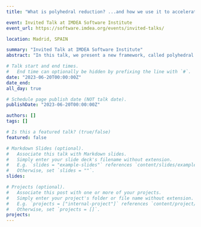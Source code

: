 ```yaml
---
title: "What is polyhedral reduction? ...and how we use it to accelerate the verification of reachability problems for Petri nets."

event: Invited Talk at IMDEA Software Institute
event_url: https://software.imdea.org/events/invited-talks/

location: Madrid, SPAIN

summary: "Invited Talk at IMDEA Software Institute"
abstract: "In this talk, we present a new framework, called polyhedral abstraction, for checking safety properties on Petri nets, that is checking if some reachable state satisfy a property of interest. This is an important and difficult problem with many practical applications: obviously for the formal verification of concurrent systems, but also for the study of diverse types of protocols (such as biological or business processes), the verification of software systems, the analysis of infinite state systems, etc. In this framework, we propose a novel approach that involves reducing the size of the model under study. The key advancement lies in the computation of a set of linear equations, which permits to trace back the reachable states of the original net based on those of the reduced net. We also introduce a new graph structure called Token Flow Graph, specifically designed to capture our reduction equations, for which we address reachability problems by playing a “token game” on the graph. To conclude the presentation, we provide a live demonstration of the tool SMPT, an SMT-based model checker that actively participates in the Model Checking Contest. An exciting feature of the tool is its ability to generate certificates of invariance."

# Talk start and end times.
#   End time can optionally be hidden by prefixing the line with `#`.
date: "2023-06-20T00:00:00Z"
date_end:
all_day: true

# Schedule page publish date (NOT talk date).
publishDate: "2023-06-20T00:00:00Z"

authors: []
tags: []

# Is this a featured talk? (true/false)
featured: false

# Markdown Slides (optional).
#   Associate this talk with Markdown slides.
#   Simply enter your slide deck's filename without extension.
#   E.g. `slides = "example-slides"` references `content/slides/example-slides.md`.
#   Otherwise, set `slides = ""`.
slides:

# Projects (optional).
#   Associate this post with one or more of your projects.
#   Simply enter your project's folder or file name without extension.
#   E.g. `projects = ["internal-project"]` references `content/project/deep-learning/index.md`.
#   Otherwise, set `projects = []`.
projects:
---
```


